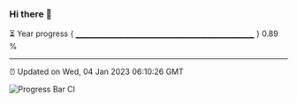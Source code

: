 ### Hi there 👋

⏳ Year progress { ▁▁▁▁▁▁▁▁▁▁▁▁▁▁▁▁▁▁▁▁▁▁▁▁▁▁▁▁▁▁ } 0.89 %

---

⏰ Updated on Wed, 04 Jan 2023 06:10:26 GMT

![Progress Bar CI](https://github.com/Shyam-Makwana/GitHub-Actions-Demo/workflows/Progress%20Bar%20CI/badge.svg)
